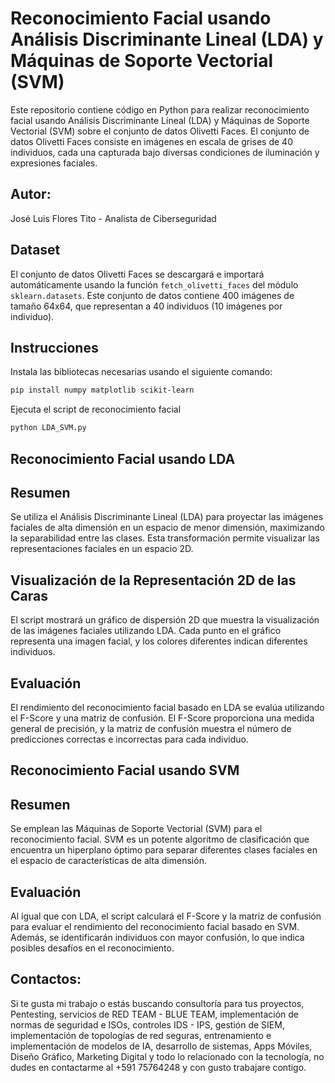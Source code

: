 # Reconocimiento Facial usando Análisis Discriminante Lineal (LDA) y Máquinas de Soporte Vectorial (SVM)

Este repositorio contiene código en Python para realizar reconocimiento facial usando Análisis Discriminante Lineal (LDA) y Máquinas de Soporte Vectorial (SVM) sobre el conjunto de datos Olivetti Faces. El conjunto de datos Olivetti Faces consiste en imágenes en escala de grises de 40 individuos, cada una capturada bajo diversas condiciones de iluminación y expresiones faciales.

## Autor:
José Luis Flores Tito - Analista de Ciberseguridad

## Dataset

El conjunto de datos Olivetti Faces se descargará e importará automáticamente usando la función `fetch_olivetti_faces` del módulo `sklearn.datasets`. Este conjunto de datos contiene 400 imágenes de tamaño 64x64, que representan a 40 individuos (10 imágenes por individuo).

## Instrucciones

Instala las bibliotecas necesarias usando el siguiente comando:
```bash
pip install numpy matplotlib scikit-learn
```
Ejecuta el script de reconocimiento facial
```bash
python LDA_SVM.py
```

## Reconocimiento Facial usando LDA
## Resumen
Se utiliza el Análisis Discriminante Lineal (LDA) para proyectar las imágenes faciales de alta dimensión en un espacio de menor dimensión, maximizando la separabilidad entre las clases. Esta transformación permite visualizar las representaciones faciales en un espacio 2D.

## Visualización de la Representación 2D de las Caras
El script mostrará un gráfico de dispersión 2D que muestra la visualización de las imágenes faciales utilizando LDA. Cada punto en el gráfico representa una imagen facial, y los colores diferentes indican diferentes individuos.

## Evaluación
El rendimiento del reconocimiento facial basado en LDA se evalúa utilizando el F-Score y una matriz de confusión. El F-Score proporciona una medida general de precisión, y la matriz de confusión muestra el número de predicciones correctas e incorrectas para cada individuo.

## Reconocimiento Facial usando SVM
## Resumen
Se emplean las Máquinas de Soporte Vectorial (SVM) para el reconocimiento facial. SVM es un potente algoritmo de clasificación que encuentra un hiperplano óptimo para separar diferentes clases faciales en el espacio de características de alta dimensión.

## Evaluación
Al igual que con LDA, el script calculará el F-Score y la matriz de confusión para evaluar el rendimiento del reconocimiento facial basado en SVM. Además, se identificarán individuos con mayor confusión, lo que indica posibles desafíos en el reconocimiento.

## Contactos:
Si te gusta mi trabajo o estás buscando consultoría para tus proyectos, Pentesting, servicios de RED TEAM - BLUE TEAM, implementación de normas de seguridad e ISOs, controles IDS - IPS, gestión de SIEM, implementación de topologías de red seguras, entrenamiento e implementación de modelos de IA, desarrollo de sistemas, Apps Móviles, Diseño Gráfico, Marketing Digital y todo lo relacionado con la tecnología, no dudes en contactarme al +591 75764248 y con gusto trabajare contigo.
